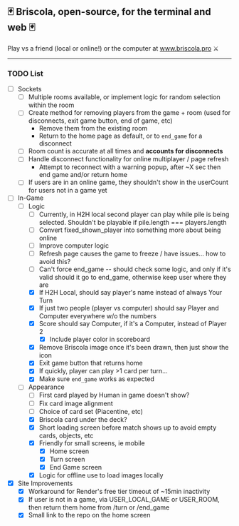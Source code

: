 ## 🃏    Briscola, open-source, for the terminal and web    🃏

Play vs a friend (local or online!) or the computer at www.briscola.pro ⚔️



---



### TODO List
- [ ] Sockets
  - [ ] Multiple rooms available, or implement logic for random selection within the room
  - [ ] Create method for removing players from the game + room (used for disconnects, exit game button, end of game, etc)
    - Remove them from the existing room
    - Return to the home page as default, or to `end_game` for a disconnect
  - [ ] Room count is accurate at all times and **accounts for disconnects**
  - [ ] Handle disconnect functionality for online multiplayer / page refresh
    - Attempt to reconnect with a warning popup, after ~X sec then end game and/or return home
  - [ ] If users are in an online game, they shouldn't show in the userCount for users not in a game yet

- [ ] In-Game
  - [ ] Logic
    - [ ] Currently, in H2H local second player can play while pile is being selected. Shouldn't be playable if pile.length === players.length
    - [ ] Convert fixed_shown_player into something more about being online
    - [ ] Improve computer logic
    - [ ] Refresh page causes the game to freeze / have issues... how to avoid this?
    - [ ] Can't force end_game -- should check some logic, and only if it's valid should it go to end_game, otherwise keep user where they are
    - [x] If H2H Local, should say player's name instead of always Your Turn
    - [x] If just two people (player vs computer) should say Player and Computer everywhere w/o the numbers
    - [x] Score should say Computer, if it's a Computer, instead of Player 2
      - [x] Include player color in scoreboard
    - [x] Remove Briscola image once it's been drawn, then just show the icon
    - [x] Exit game button that returns home
    - [x] If quickly, player can play >1 card per turn...
    - [x] Make sure `end_game` works as expected
  - [ ] Appearance
    - [ ] First card played by Human in game doesn't show?
    - [ ] Fix card image alignment
    - [ ] Choice of card set (Piacentine, etc)
    - [x] Briscola card under the deck?
    - [x] Short loading screen before match shows up to avoid empty cards, objects, etc
    - [x] Friendly for small screens, ie mobile
      - [x] Home screen
      - [x] Turn screen
      - [x] End Game screen
    - [x] Logic for offline use to load images locally

- [x] Site Improvements
  - [x] Workaround for Render's free tier timeout of ~15min inactivity
  - [x] If user is not in a game, via USER_LOCAL_GAME or USER_ROOM, then return them home from /turn or /end_game
  - [x] Small link to the repo on the home screen

